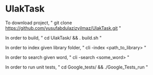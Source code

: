 # UlakTask

To download project, "  git clone https://github.com/yusufabdulazizyilmaz/UlakTask.git  "

In order to build, "  cd UlakTask/ && . build.sh  "

In order to index given library folder, "  cli -index <path_to_library>  "

In order to search given word, "  cli -search <some_word>  "

In order to run unit tests, "  cd Google_tests/ && ./Google_Tests_run  "
